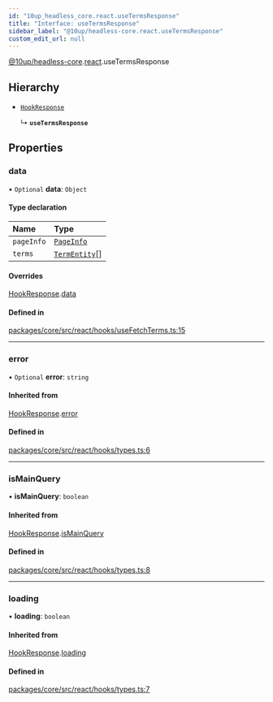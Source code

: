 ```yaml
---
id: "10up_headless_core.react.useTermsResponse"
title: "Interface: useTermsResponse"
sidebar_label: "@10up/headless-core.react.useTermsResponse"
custom_edit_url: null
---
```


[@10up/headless-core](../modules/10up_headless_core.md).[react](../namespaces/10up_headless_core.react.md).useTermsResponse

## Hierarchy

- [`HookResponse`](10up_headless_core.react.HookResponse.md)

  ↳ **`useTermsResponse`**

## Properties

### data

• `Optional` **data**: `Object`

#### Type declaration

| Name | Type |
| :------ | :------ |
| `pageInfo` | [`PageInfo`](10up_headless_core.PageInfo.md) |
| `terms` | [`TermEntity`](10up_headless_core.TermEntity.md)[] |

#### Overrides

[HookResponse](10up_headless_core.react.HookResponse.md).[data](10up_headless_core.react.HookResponse.md#data)

#### Defined in

[packages/core/src/react/hooks/useFetchTerms.ts:15](https://github.com/10up/headless/blob/2a6e2a0/packages/core/src/react/hooks/useFetchTerms.ts#L15)

___

### error

• `Optional` **error**: `string`

#### Inherited from

[HookResponse](10up_headless_core.react.HookResponse.md).[error](10up_headless_core.react.HookResponse.md#error)

#### Defined in

[packages/core/src/react/hooks/types.ts:6](https://github.com/10up/headless/blob/2a6e2a0/packages/core/src/react/hooks/types.ts#L6)

___

### isMainQuery

• **isMainQuery**: `boolean`

#### Inherited from

[HookResponse](10up_headless_core.react.HookResponse.md).[isMainQuery](10up_headless_core.react.HookResponse.md#ismainquery)

#### Defined in

[packages/core/src/react/hooks/types.ts:8](https://github.com/10up/headless/blob/2a6e2a0/packages/core/src/react/hooks/types.ts#L8)

___

### loading

• **loading**: `boolean`

#### Inherited from

[HookResponse](10up_headless_core.react.HookResponse.md).[loading](10up_headless_core.react.HookResponse.md#loading)

#### Defined in

[packages/core/src/react/hooks/types.ts:7](https://github.com/10up/headless/blob/2a6e2a0/packages/core/src/react/hooks/types.ts#L7)
